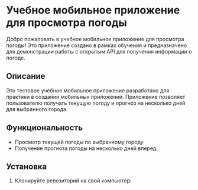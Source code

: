 # Учебное мобильное приложение для просмотра погоды

Добро пожаловать в учебное мобильное приложение для просмотра погоды! Это приложение создано в рамках обучения и предназначено для демонстрации работы с открытым API для получения информации о погоде.

## Описание

Это тестовое учебное мобильное приложение разработано для практики в создании мобильных приложений. Приложение позволяет пользователю получать текущую погоду и прогноз на несколько дней для выбранного города.

## Функциональность

- Просмотр текущей погоды по выбранному городу
- Получение прогноза погоды на несколько дней вперед

## Установка

1. Клонируйте репозиторий на свой компьютер:
